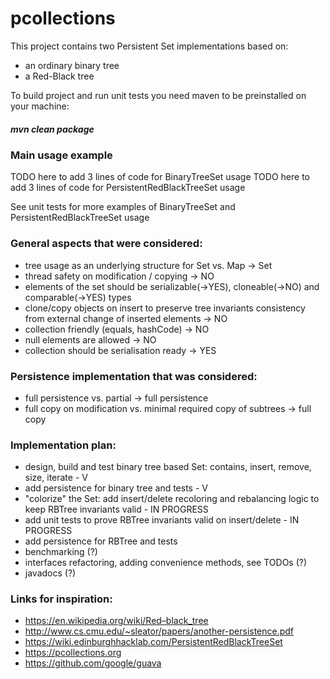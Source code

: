 # pcollections

This project contains two Persistent Set implementations based on:
  - an ordinary binary tree 
  - a Red-Black tree

To build project and run unit tests you need maven to be preinstalled on your machine:
##### mvn clean package

### Main usage example

TODO here to add 3 lines of code for BinaryTreeSet usage
TODO here to add 3 lines of code for PersistentRedBlackTreeSet usage

See unit tests for more examples of BinaryTreeSet and PersistentRedBlackTreeSet usage

### General aspects that were considered:

  - tree usage as an underlying structure for Set vs. Map -> Set
  - thread safety on modification / copying -> NO
  - elements of the set should be serializable(->YES), cloneable(->NO) and comparable(->YES) types
  - clone/copy objects on insert to preserve tree invariants consistency from external change of inserted elements -> NO
  - collection friendly (equals, hashCode) -> NO
  - null elements are allowed -> NO
  - collection should be serialisation ready -> YES

### Persistence implementation that was considered:

  - full persistence vs. partial -> full persistence
  - full copy on modification vs. minimal required copy of subtrees -> full copy
  
### Implementation plan:

  - design, build and test binary tree based Set: contains, insert, remove, size, iterate - V
  - add persistence for binary tree and tests - V
  - "colorize" the Set: add insert/delete recoloring and rebalancing logic to keep RBTree invariants valid - IN PROGRESS
  - add unit tests to prove RBTree invariants valid on insert/delete - IN PROGRESS  
  - add persistence for RBTree and tests   
  - benchmarking (?)
  - interfaces refactoring, adding convenience methods, see TODOs (?)
  - javadocs (?)
      
### Links for inspiration:

  - https://en.wikipedia.org/wiki/Red–black_tree
  - http://www.cs.cmu.edu/~sleator/papers/another-persistence.pdf
  - https://wiki.edinburghhacklab.com/PersistentRedBlackTreeSet
  - https://pcollections.org
  - https://github.com/google/guava